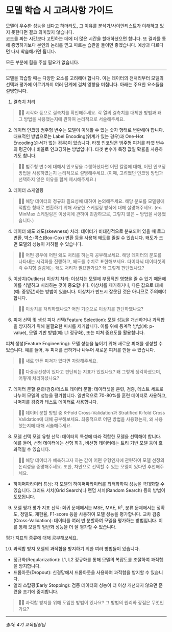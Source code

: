 # 모델 학습 시 고려사항 가이드

 모델이 우수한 성능을 낸다고 하더라도, 그 이유를 분석가/사이언티스트가 이해하고 있지 못한다면 결코 의미있지 않습니다.   
 코드를 짜는 시간보다 고민하는 데에 더 많은 시간을 할애하셨으면 합니다. 또 결과를 통해 증명하기보다 본인의 논리를 믿고 따르는 습관을 들이면 좋겠습니다. 예상과 다르다면 다시 학습해가면 됩니다.

 모든 부분에 힘을 주실 필요가 없습니다.   

--------

모델을 학습할 때는 다양한 요소를 고려해야 합니다. 이는 데이터의 전처리부터 모델의 선택과 평가에 이르기까지 여러 단계에 걸쳐 영향을 미칩니다. 아래는 주요한 요소들을 설명합니다.

1. 결측치 처리
> 🧞‍♀️ 시각화 등으로 결측치를 확인해주세요. 각 열의 결측치를 대체한 방법과 왜 그 방법을 사용했는지에 관하여 논리적으로 서술해주세요.

2. 데이터 인코딩
범주형 변수는 모델이 이해할 수 있는 숫자 형태로 변환해야 합니다. 대표적인 방법으로는 Label Encoding(위계가 있는 경우)과 One-Hot Encoding(순서가 없는 경우)이 있습니다. 타겟 인코딩은 범주형 피처를 타겟 변수의 평균이나 비율로 인코딩하는 방법입니다. 타겟 변수가 특정 값일 확률을 사용하기도 합니다.

> 🧞‍♀️ 범주형 변수에 대해서 인코딩을 수행하셨다면 어떤 칼럼에 대해, 어떤 인코딩 방법을 사용하였는지 논리적으로 설명해주세요. (이때, 고려했던 인코딩 방법과 선택하지 않은 이유를 함께 제시해주세요.)

3. 데이터 스케일링

> 🧞‍♀️ 해당 데이터의 정규화 필요성에 대하여 논의해주세요. 해당 분포를 모델링에 적합한 형태로 변환하기 위해 사용한 스케일링 방식에 대해 설명해주세요.
> (ex. MinMax 스케일링은 이상치에 관하여 민감하므로, 그렇지 않은 ~ 방법을 사용했습니다.)

4. 데이터 왜도
왜도(skewness) 처리: 데이터가 비대칭적으로 분포되어 있을 때 로그 변환, 박스-콕스(Box-Cox) 변환 등을 사용해 왜도를 줄일 수 있습니다. 왜도가 크면 모델의 성능이 저하될 수 있습니다.

> 🧞‍♀️ 어떤 경우에 어떤 왜도 처리를 하는지 공부해보세요. 해당 데이터의 분포를 나타내는 시각화를 진행하고, 왜도를 수치로 표현해보세요.
타이타닉 데이터셋의 각 수치형 컬럼에는 왜도 처리가 필요한가요? 왜 그렇게 판단했나요?

5. 이상치(Outliers)
이상치 처리: 이상치는 모델에 부정적인 영향을 줄 수 있기 때문에 이를 식별하고 처리하는 것이 중요합니다. 이상치를 제거하거나, 다른 값으로 대체(예: 중앙값)하는 방법이 있습니다. 이상치가 반드시 잘못된 것은 아니므로 주의해야 합니다.

> 🧞‍♀️ 이상치를 처리하였나요? 어떤 기준으로 이상치를 판단하였나요?


6. 피처 선택 및 생성
피처 선택(Feature Selection): 모델 성능을 개선하거나 과적합을 방지하기 위해 불필요한 피처를 제거합니다. 이를 위해 통계적 방법(예: p-value), 모델 기반 방법(예: L1 정규화), 또는 피처 중요도를 활용합니다.

피처 생성(Feature Engineering): 모델 성능을 높이기 위해 새로운 피처를 생성할 수 있습니다. 예를 들어, 두 피처를 곱하거나 나누어 새로운 피처를 만들 수 있습니다.

> 🧞‍♀️ 새로 만든 피쳐가 있다면 자랑해주세요.

> 🧞‍♀️ 다중공선성이 있다고 판단되는 지표가 있었나요? 왜 그렇게 생각하셨으며, 어떻게 처리하셨나요?

7. 데이터 분할
훈련/검증/테스트 데이터 분할: 데이터셋을 훈련, 검증, 테스트 세트로 나누어 모델의 성능을 평가합니다. 일반적으로 70-80%를 훈련 데이터로 사용하고, 나머지를 검증과 테스트 데이터로 사용합니다.

> 🧞‍♀️ 데이터 분할 방법 중 K-Fold Cross-Validation과 Stratified K-fold Cross Validation에 대해 공부해보세요. 최종적으로 어떤 방법을 사용했는지, 왜 사용했는지에 대해 서술해주세요.

8. 모델 선택
모델 유형 선택: 데이터의 특성에 따라 적합한 모델을 선택해야 합니다. 예를 들어, 선형 데이터에는 선형 회귀, 비선형 데이터에는 트리 기반 모델 등이 효과적일 수 있습니다.

> 🧞‍♀️ 해당 데이터가 예측하고자 하는 값이 어떤 유형인지에 관련하여 모델 선정의 논리성을 증명해주세요. 또한, 차안으로 선택할 수 있는 모델이 있다면 추천해주세요.


+ 하이퍼파라미터 튜닝: 각 모델의 하이퍼파라미터를 최적화하여 성능을 극대화할 수 있습니다. 그리드 서치(Grid Search)나 랜덤 서치(Random Search) 등의 방법이 도모됩니다.

9. 모델 평가
평가 지표 선택: 회귀 문제에서는 MSE, MAE, R², 분류 문제에서는 정확도, 정밀도, 재현율, F1-score 등을 사용하여 모델 성능을 평가합니다.
교차 검증(Cross-Validation): 데이터를 여러 번 분할하여 모델을 평가하는 방법입니다. 이를 통해 모델의 일반화 성능을 더 잘 평가할 수 있습니다.

평가 지표의 종류에 대해 공부해보세요. 

10. 과적합 방지
모델의 과적합을 방지하기 위한 여러 방법들이 있습니다.   
- 정규화(Regularization): L1, L2 정규화를 통해 모델의 복잡도를 조절하여 과적합을 방지합니다.   
- 드롭아웃(Dropout): 신경망에서 드롭아웃을 사용하여 과적합을 방지할 수 있습니다.   
- 얼리 스탑핑(Early Stopping): 검증 데이터의 성능이 더 이상 개선되지 않으면 훈련을 조기에 중지합니다.   

> 🧞‍♀️ 과적합 방지를 위해 도입한 방법이 있나요? 그 방법의 원리와 장점은 무엇인가요?

---
*출처: 4기 교육팀장님*
